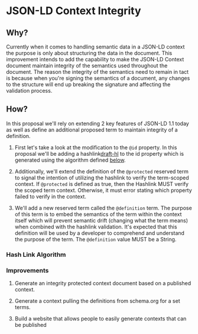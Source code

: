 # JSON-LD Context Integrity

## Why?

Currently when it comes to handling semantic data in a JSON-LD context the purpose is only about structuring the data in the document. This improvement intends to add the capability to make the JSON-LD Context document maintain integrity of the semantics used throughout the document. The reason the integrity of the semantics need to remain in tact is because when you're signing the semantics of a document, any changes to the structure will end up breaking the signature and affecting the validation process.

## How?

In this proposal we'll rely on extending 2 key features of JSON-LD 1.1 today as well as define an additional proposed term to maintain integrity of a definition. 

1. First let's take a look at the modification to the `@id` property. In this proposal we'll be adding a hashlink[draft-hl](https://datatracker.ietf.org/doc/html/draft-sporny-hashlink) to the id property which is generated using the algorithm defined [below](#hash-link-algorthm). 

2. Additionally, we'll extend the definition of the `@protected` reserved term to signal the intention of utilizing the hashlink to verify the term-scoped context. If `@protected` is defined as true, then the Hashlink MUST verify the scoped term context. Otherwise, it must error stating which property failed to verify in the context.

3. We'll add a new reserved term called the `@definition` term. The purpose of this term is to embed the semantics of the term within the context itself which will prevent semantic drift (changing what the term means) when combined with the hashlink validation. It's expected that this definition will be used by a developer to comprehend and understand the purpose of the term. The `@definition` value MUST be a String.

### Hash Link Algorithm

### Improvements

1. Generate an integrity protected context document based on a published context.

2. Generate a context pulling the definitions from schema.org for a set terms.

3. Build a website that allows people to easily generate contexts that can be published
